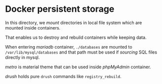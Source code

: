 # Docker persistent storage

In this directory, we *mount* directories in local file system which are mounted inside containers.

That enables us to destroy and rebuild containers while keeping data.

When entering *mariadb* container, `./databases` are mounted to `/var/lib/mysql/databases` and that path must be used if *sourcing* SQL files directly in mysql.

*metro* is material theme that can be used inside *phpMyAdmin* container.

*drush* holds pure `drush` commands like `registry_rebuild`.
